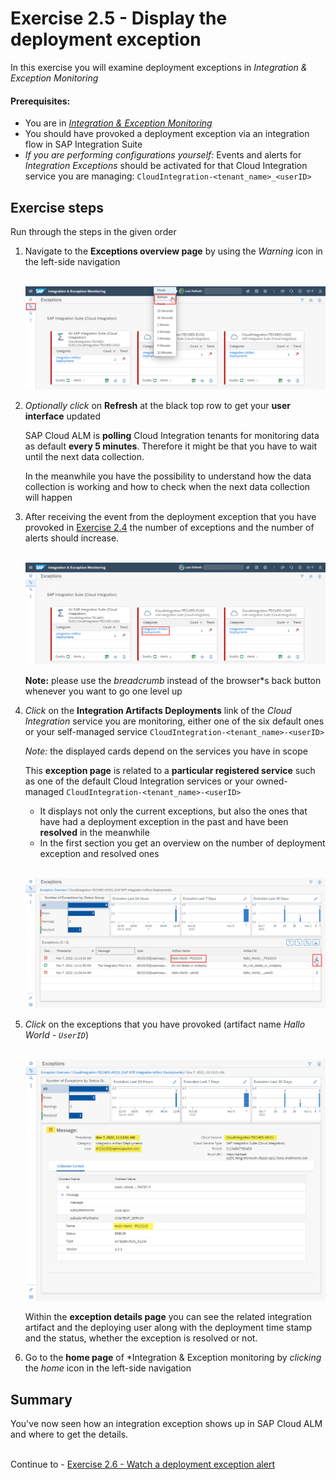 # Exercise 2.5 - Display the deployment exception

In this exercise you will examine deployment exceptions in *Integration & Exception Monitoring*

#### Prerequisites:

- You are in [*Integration & Exception Monitoring*](https://teched22-cloudalm-003.eu10.alm.cloud.sap/shell/run?sap-ui-app-id=com.sap.crun.imapp.ui#/Home)
- You should have provoked a deployment exception via an integration flow in SAP Integration Suite
- *If you are performing configurations yourself:* Events and alerts for *Integration Exceptions* should be activated for that Cloud Integration service you are managing: `CloudIntegration-<tenant_name>_<userID>`


## Exercise steps

Run through the steps in the given order

1. Navigate to the **Exceptions overview page** by using the *Warning* icon in the left-side navigation

	<br>![](/exercises/ex2/images/IMExceptRefresh.png)
	
2. *Optionally* *click* on **Refresh** at the black top row to get your **user interface** updated

	SAP Cloud ALM is **polling** Cloud Integration tenants for monitoring data as default **every 5 minutes**. Therefore it might be that you have to wait until the next data collection. 

	In the meanwhile you have the possibility to understand how the data collection is working and how to check when the next data collection will happen
	
3. After receiving the event from the deployment exception that you have provoked in [Exercise 2.4](./ex24/readme.md) the number of exceptions and the number of alerts should increase. 

	<br>![](/exercises/ex2/images/IMExceptionsLink.png)
    
    **Note:** please use the *breadcrumb* instead of the browser*s back button whenever you want to go one level up
	
4. *Click* on the **Integration Artifacts Deployments** link of the *Cloud Integration* service you are monitoring, either one of the six default ones or your self-managed service  `CloudIntegration-<tenant_name>-<userID>` 

    *Note:* the displayed cards depend on the services you have in scope

    This **exception page** is related to a **particular registered service** such as one of the default Cloud Integration services or your owned-managed `CloudIntegration-<tenant_name>-<userID>`
	
	- It displays not only the current exceptions, but also the ones that have had a deployment exception in the past and have been **resolved** in the meanwhile
	- In the first section you get an overview on the number of deployment exception and resolved ones

    <br>![](/exercises/ex2/images/IMExceptPageNavigateToDetails.png)

6. *Click* on the exceptions that you have provoked (artifact name *Hallo World - `UserID`*)

    <br>![](/exercises/ex2/images/IMExceptDetailsHalloUser.png)
	
	Within the **exception details page** you can see the related integration artifact and the deploying user along with the deployment time stamp and the status, whether the exception is resolved or not.
	
7. Go to the **home page** of *Integration & Exception monitoring by *clicking* the *home* icon in the left-side navigation

## Summary

You've now seen how an integration exception shows up in SAP Cloud ALM and where to get the details.

<br>Continue to - [Exercise 2.6 - Watch a deployment exception alert](/exercises/ex2/ex26/)





















